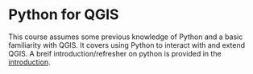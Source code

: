 # Python for QGIS

This course assumes some previous knowledge of Python and a basic familiarity
with QGIS. It covers using Python to interact with and extend QGIS. A breif
introduction/refresher on python is provided in the
[introduction](./introduction).


